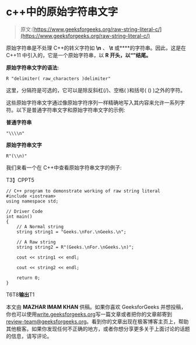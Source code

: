 # c++中的原始字符串文字

> 原文:[https://www.geeksforgeeks.org/raw-string-literal-c/](https://www.geeksforgeeks.org/raw-string-literal-c/)

原始字符串是不处理 C++的转义字符如 **\n** 、 **\t** 或**\**的字符串。因此，这是在 C++11 中引入的，它是一个原始字符串，以 **R 开头，以“”结尾。**

**原始字符串文字的语法:**

```
R "delimiter( raw_characters )delimiter"
```

这里，分隔符是可选的，它可以是除反斜杠(/)、空格( )和括号( () )之外的字符。

这些原始字符串文字通过像原始字符序列一样精确地写入其内容来允许一系列字符。以下是普通字符串文字和原始字符串文字的示例:

**普通字符串**

```
"\\\\n"
```

**原始字符串文字**

```
R"(\\n)"
```

我们来看一个在 C++中查看原始字符串文字的例子:

T3】CPPT5

```
// C++ program to demonstrate working of raw string literal
#include <iostream>
using namespace std;

// Driver Code
int main()
{
    // A Normal string
    string string1 = "Geeks.\nFor.\nGeeks.\n";

    // A Raw string
    string string2 = R"(Geeks.\nFor.\nGeeks.\n)";

    cout << string1 << endl;

    cout << string2 << endl;

    return 0;
}
```

T6T8**输出**T1

本文由 **MAZHAR IMAM KHAN** 供稿。如果你喜欢 GeeksforGeeks 并想投稿，你也可以使用[write.geeksforgeeks.org](http://www.write.geeksforgeeks.org)写一篇文章或者把你的文章邮寄到 review-team@geeksforgeeks.org。看到你的文章出现在极客博客主页上，帮助其他极客。如果你发现任何不正确的地方，或者你想分享更多关于上面讨论的话题的信息，请写评论。